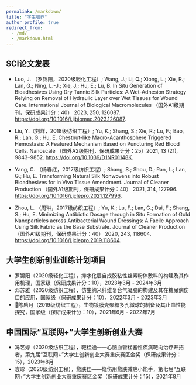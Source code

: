 ```yaml
---
permalink: /markdown/
title: "学生培养"
author_profile: true
redirect_from: 
  - /md/
  - /markdown.html
---
```



## SCI论文发表
- Luo, J. （罗锦阳，2020级轻化工程）; Wang, J.; Li, Q.; Xiong, L.; Xie, R.; Lan, G.; Ning, L.-J.; Xie, J.; Hu, E.; Lu, B. In Situ Generation of Bioadhesives Using Dry Tannic Silk Particles: A Wet-Adhesion Strategy Relying on Removal of Hydraulic Layer over Wet Tissues for Wound Care. International Journal of Biological Macromolecules （国外A1级期刊，保研成果计分：40） 2023, 250, 126087. https://doi.org/10.1016/j.ijbiomac.2023.126087.

- Liu, Y.（刘烊，2018级纺织工程）; Yu, K.; Shang, S.; Xie, R.; Lu, F.; Bao, R.; Lan, G.; Hu, E. Chestnut-like Macro-Acanthosphere Triggered Hemostasis: A Featured Mechanism Based on Puncturing Red Blood Cells. Nanoscale （国外A2级期刊，保研成果计分：25）2021, 13 (21), 9843–9852. https://doi.org/10.1039/D1NR01148K.

- Yang, C. （杨春红，2017级纺织工程）; Shang, S.; Shou, D.; Ran, L.; Lan, G.; Hu, E. Transforming Natural Silk Nonwovens into Robust Bioadhesives for in Vivo Tissue Amendment. Journal of Cleaner Production （国外A1级期刊，保研成果计分：40） 2021, 314, 127996. https://doi.org/10.1016/j.jclepro.2021.127996.

- Zhou, L. （周琳，2017级纺织工程）; Yu, K.; Lu, F.; Lan, G.; Dai, F.; Shang, S.; Hu, E. Minimizing Antibiotic Dosage through in Situ Formation of Gold Nanoparticles across Antibacterial Wound Dressings: A Facile Approach Using Silk Fabric as the Base Substrate. Journal of Cleaner Production （国外A1级期刊，保研成果计分：40） 2020, 243, 118604. https://doi.org/10.1016/j.jclepro.2019.118604.


## 大学生创新创业训练计划项目
- 罗锦阳（2020级轻化工程），抑水化层自成胶粘性丝素粉体敷料的构建及其作用机理，国家级（保研成果计分：10），2023年3月 - 2024年3月
- 邓苏雅（2020级纺织工程），仿生纳米纤维复合气凝胶的构建及其在糖尿病伤口的应用，国家级（保研成果计分：10），2022年3月 - 2023年3月
- 陈启月（2019级纺织工程），生物镀膜壳聚糖多孔微球的制备及其止血性能探究，国家级（保研成果计分：10），2021年6月 - 2022年7月

## 中国国际“互联网+”大学生创新创业大赛
- 冯艺婷（2020级纺织工程），靶栓通——心脑血管栓塞性疾病靶向治疗开拓者，第九届“互联网+”大学生创新创业大赛重庆赛区金奖（保研成果计分：15），2023年8月
- 袁珍（2020级纺织工程），愈肤佳——烧伤用愈肤减疤小能手，第七届“互联网+”大学生创新创业大赛重庆赛区金奖（保研成果计分：15），2021年8月
